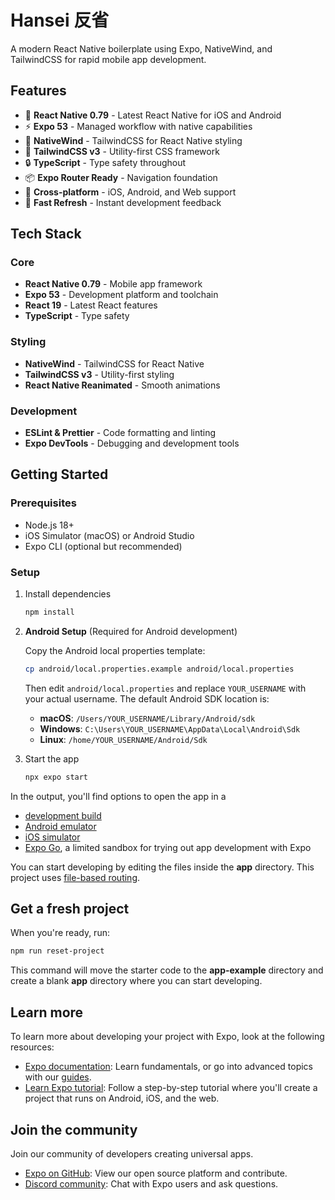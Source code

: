# Hansei 反省

A modern React Native boilerplate using Expo, NativeWind, and TailwindCSS for rapid mobile app development.

## Features

- 📱 **React Native 0.79** - Latest React Native for iOS and Android
- ⚡️ **Expo 53** - Managed workflow with native capabilities
- 🎨 **NativeWind** - TailwindCSS for React Native styling
- 🔧 **TailwindCSS v3** - Utility-first CSS framework
- 🔒 **TypeScript** - Type safety throughout
- 📦 **Expo Router Ready** - Navigation foundation
- 🎯 **Cross-platform** - iOS, Android, and Web support
- 🚀 **Fast Refresh** - Instant development feedback

## Tech Stack

### Core
- **React Native 0.79** - Mobile app framework
- **Expo 53** - Development platform and toolchain
- **React 19** - Latest React features
- **TypeScript** - Type safety

### Styling
- **NativeWind** - TailwindCSS for React Native
- **TailwindCSS v3** - Utility-first styling
- **React Native Reanimated** - Smooth animations

### Development
- **ESLint & Prettier** - Code formatting and linting
- **Expo DevTools** - Debugging and development tools

## Getting Started

### Prerequisites

- Node.js 18+
- iOS Simulator (macOS) or Android Studio
- Expo CLI (optional but recommended)

### Setup

1. Install dependencies

   ```bash
   npm install
   ```

2. **Android Setup** (Required for Android development)

   Copy the Android local properties template:
   ```bash
   cp android/local.properties.example android/local.properties
   ```
   
   Then edit `android/local.properties` and replace `YOUR_USERNAME` with your actual username. The default Android SDK location is:
   - **macOS**: `/Users/YOUR_USERNAME/Library/Android/sdk`
   - **Windows**: `C:\Users\YOUR_USERNAME\AppData\Local\Android\Sdk`
   - **Linux**: `/home/YOUR_USERNAME/Android/Sdk`

3. Start the app

   ```bash
   npx expo start
   ```

In the output, you'll find options to open the app in a

- [development build](https://docs.expo.dev/develop/development-builds/introduction/)
- [Android emulator](https://docs.expo.dev/workflow/android-studio-emulator/)
- [iOS simulator](https://docs.expo.dev/workflow/ios-simulator/)
- [Expo Go](https://expo.dev/go), a limited sandbox for trying out app development with Expo

You can start developing by editing the files inside the **app** directory. This project uses [file-based routing](https://docs.expo.dev/router/introduction).

## Get a fresh project

When you're ready, run:

```bash
npm run reset-project
```

This command will move the starter code to the **app-example** directory and create a blank **app** directory where you can start developing.

## Learn more

To learn more about developing your project with Expo, look at the following resources:

- [Expo documentation](https://docs.expo.dev/): Learn fundamentals, or go into advanced topics with our [guides](https://docs.expo.dev/guides).
- [Learn Expo tutorial](https://docs.expo.dev/tutorial/introduction/): Follow a step-by-step tutorial where you'll create a project that runs on Android, iOS, and the web.

## Join the community

Join our community of developers creating universal apps.

- [Expo on GitHub](https://github.com/expo/expo): View our open source platform and contribute.
- [Discord community](https://chat.expo.dev): Chat with Expo users and ask questions.
